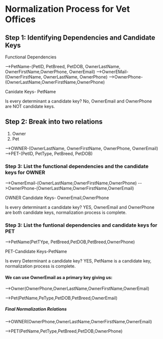 # Normalization Process for Vet Offices

## Step 1: Identifying Dependencies and Candidate Keys
Functional Dependencies

-->PetName-(PetID, PetBreed, PetDOB, OwnerLastName, OwnerFirstName,OwnerPhone, OwnerEmail)
-->OwnerEMail-(OwnerFirstName, OwnerLastName, OwnerPhone)
-->OwnerPhone-(OwnerLastName,OwnerFirstName,OwnerPhone)

Canidate Keys- PetName

Is every determinant a candidate key?
No, OwnerEmail and OwnerPhone are NOT candidate keys.

## Step 2: Break into two relations
1. Owner
2. Pet

-->OWNER-(OwnerLastName, OwnerFirstName, OwnerPhone, OwnerEmail)
-->PET-(PetID, PetType, PetBreed, PetDOB)

### Step 3: List the functional dependencies and the candidate keys for OWNER 
-->OwnerEmail-(OwnerLastName,OwnerFirstName,OwnerPhone)
-->OwnerPhone-(OwnerLastName,OwnerFirstName,OwnerEmail)

OWNER Candidate Keys- OwnerEmail,OwnerPhone

Is every determinant a candidate key? YES, OwnerEmail and OwnerPhone are both candidate keys, normalization process is complete. 

### Step 3: List the funtional dependencies and candidate keys for PET
-->PetName(PetTYpe, PetBreed,PetDOB,PetBreed,OwnerPhone)

PET-Candidate Keys-PetName

Is every Determinant a candidate key? YES, PetName is a candidate key, normalization process is complete. 

#### We can use OwnerEmail as a primary key giving us:
-->Owner(OwnerPhone,OwnerLastName,OwnerFirstName,OwnerEmail)

-->Pet(PetName,PeType,PetDOB,PetBreed,OwnerEmail)

##### Final Normalization Relations
-->OWNER(OwnerPhone,OwnerLastName,OwnerFirstName,OwnerEmail)

-->PET(PetName,PetType,PetBreed,PetDOB,OwnerPhone)
